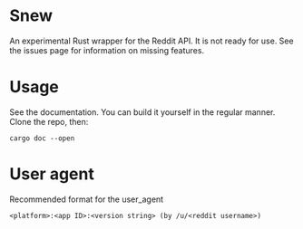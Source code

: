 # Snew
An experimental Rust wrapper for the Reddit API. It is not ready for use. See the issues page for information on missing features.

# Usage
See the documentation. You can build it yourself in the regular manner. Clone the repo, then:
```shell
cargo doc --open
```

# User agent 
Recommended format for the user_agent
```
<platform>:<app ID>:<version string> (by /u/<reddit username>)
```